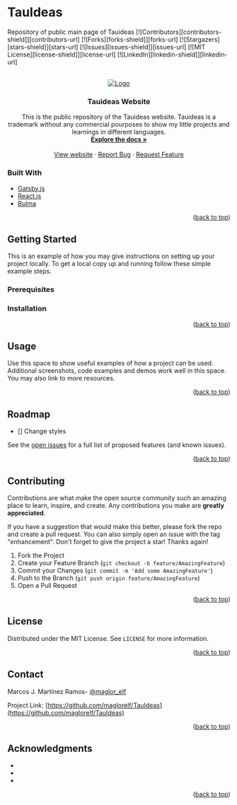 # TauIdeas
Repository of public main page of Tauideas
[![Contributors][contributors-shield]][contributors-url]
[![Forks][forks-shield]][forks-url]
[![Stargazers][stars-shield]][stars-url]
[![Issues][issues-shield]][issues-url]
[![MIT License][license-shield]][license-url]
[![LinkedIn][linkedin-shield]][linkedin-url]



<!-- PROJECT LOGO -->
<br />
<div align="center">
  <a href="https://github.com/maglor_elf/TauIdeas">
    <img src="src\images\tauideas.pnglogo.png" alt="Logo" >
  </a>

<h3 align="center">Tauideas Website</h3>

  <p align="center">
    This is the public repository of the Tauideas website. Tauideas is a trademark without any commercial pourposes to show my little projects and learnings in different languages.    
    <br />
    <a href="https://github.com/maglor_elf/TauIdeas"><strong>Explore the docs »</strong></a>
    <br />
    <br />
    <a href="https://www.tauideas.tech">View website</a>
    ·
    <a href="https://github.com/maglor_elf/TauIdeas/issues">Report Bug</a>
    ·
    <a href="https://github.com/maglor_elf/TauIdeas/issues">Request Feature</a>
  </p>
</div>



<!-- TABLE OF CONTENTS -->
<!-- <details>
  <summary>Table of Contents</summary>
  <ol>
    <li>
      <a href="#about-the-project">About The Project</a>
      <ul>
        <li><a href="#built-with">Built With</a></li>
      </ul>
    </li>
    <li>
      <a href="#getting-started">Getting Started</a>
      <ul>
        <li><a href="#prerequisites">Prerequisites</a></li>
        <li><a href="#installation">Installation</a></li>
      </ul>
    </li>
    <li><a href="#usage">Usage</a></li>
    <li><a href="#roadmap">Roadmap</a></li>
    <li><a href="#contributing">Contributing</a></li>
    <li><a href="#license">License</a></li>
    <li><a href="#contact">Contact</a></li>
    <li><a href="#acknowledgments">Acknowledgments</a></li>
  </ol>
</details> -->



<!-- ABOUT THE PROJECT -->



### Built With

* [Gatsby.js](https://gatsbyjs.com/)
* [React.js](https://reactjs.org/)
* [Bulma](https://bulma.io/)

<p align="right">(<a href="#top">back to top</a>)</p>



<!-- GETTING STARTED -->
## Getting Started

This is an example of how you may give instructions on setting up your project locally.
To get a local copy up and running follow these simple example steps.

### Prerequisites

### Installation

<p align="right">(<a href="#top">back to top</a>)</p>



<!-- USAGE EXAMPLES -->
## Usage


Use this space to show useful examples of how a project can be used. Additional screenshots, code examples and demos work well in this space. You may also link to more resources.

<p align="right">(<a href="#top">back to top</a>)</p>



<!-- ROADMAP -->
## Roadmap

- [] Change styles

See the [open issues](https://github.com/maglor_elf/TauIdeas/issues) for a full list of proposed features (and known issues).

<p align="right">(<a href="#top">back to top</a>)</p>



<!-- CONTRIBUTING -->
## Contributing

Contributions are what make the open source community such an amazing place to learn, inspire, and create. Any contributions you make are **greatly appreciated**.

If you have a suggestion that would make this better, please fork the repo and create a pull request. You can also simply open an issue with the tag "enhancement".
Don't forget to give the project a star! Thanks again!

1. Fork the Project
2. Create your Feature Branch (`git checkout -b feature/AmazingFeature`)
3. Commit your Changes (`git commit -m 'Add some AmazingFeature'`)
4. Push to the Branch (`git push origin feature/AmazingFeature`)
5. Open a Pull Request

<p align="right">(<a href="#top">back to top</a>)</p>



<!-- LICENSE -->
## License

Distributed under the MIT License. See `LICENSE` for more information.

<p align="right">(<a href="#top">back to top</a>)</p>



<!-- CONTACT -->
## Contact

Marcos J. Martínez Ramos- [@maglor_elf](https://twitter.com/maglor_elf) 

Project Link: [https://github.com/maglorelf/TauIdeas](https://github.com/maglorelf/TauIdeas)

<p align="right">(<a href="#top">back to top</a>)</p>



<!-- ACKNOWLEDGMENTS -->
## Acknowledgments

* []()
* []()
* []()

<p align="right">(<a href="#top">back to top</a>)</p>


